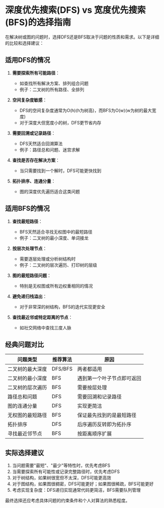 # 深度优先搜索(DFS) vs 宽度优先搜索(BFS)的选择指南

在解决树或图的问题时，选择DFS还是BFS取决于问题的性质和需求。以下是详细的比较和选择建议：

## 适用DFS的情况

1. **需要探索所有可能路径**：
   - 如查找所有解决方案、排列组合问题
   - 例子：二叉树的所有路径、全排列

2. **空间复杂度敏感**：
   - DFS的空间复杂度通常为O(h)(h为树高)，而BFS为O(w)(w为树的最大宽度)
   - 对于深度大但宽度小的树，DFS更节省内存

3. **需要回溯或记录路径**：
   - DFS天然适合回溯算法
   - 例子：路径总和问题、迷宫求解

4. **查找是否存在解决方案**：
   - 当只需要找到一个解时，DFS可能更快找到

5. **拓扑排序、连通分量**：
   - 图的深度优先遍历适合这类问题

## 适用BFS的情况

1. **查找最短路径**：
   - BFS天然适合寻找无权图中的最短路径
   - 例子：二叉树的最小深度、单词接龙

2. **按层次处理节点**：
   - 需要逐层处理或分析树结构时
   - 例子：二叉树的层次遍历、打印树的层级

3. **图的最短路径问题**：
   - 特别是无权图或所有边权重相同的情况

4. **避免递归栈溢出**：
   - 对于非常深的树结构，BFS的迭代实现更安全

5. **查找最近邻或特定距离的节点**：
   - 如社交网络中查找三度人脉

## 经典问题对比

| 问题类型               | 推荐算法 | 原因 |
|-----------------------|---------|------|
| 二叉树的最大深度        | DFS/BFS | 两者都适用 |
| 二叉树的最小深度        | BFS     | 遇到第一个叶子节点即可返回 |
| 二叉树的层次遍历        | BFS     | 需要按层处理 |
| 路径总和问题           | DFS     | 需要回溯和记录路径 |
| 图的连通分量           | DFS     | 实现更简洁 |
| 无权图的最短路径        | BFS     | 保证最先找到的是最短路径 |
| 拓扑排序               | DFS     | 后序遍历反转即为拓扑序 |
| 寻找最近邻节点         | BFS     | 按距离顺序扩展 |

## 实际选择建议

1. 当问题需要"最短"、"最少"等特性时，优先考虑BFS
2. 当需要探索所有可能性或记录完整路径时，优先考虑DFS
3. 对于树结构，如果树很宽但不太深，DFS可能更高效
4. 对于图结构，如果图很稠密，DFS可能更好；如果图很稀疏，BFS可能更好
5. 考虑实现复杂度：DFS递归实现通常代码更简洁，BFS需要队列管理

最终选择还应考虑具体问题的约束条件和个人对算法的熟悉程度。